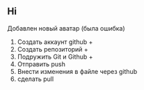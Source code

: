 ## Hi

Добавлен новый аватар (была ошибка)

1. Создать аккаунт github +
2. Создать репозиторий +
3. Подружить Git и Github +
4. Отправить push
5. Внести изменения в файле через github
6. сделать pull
